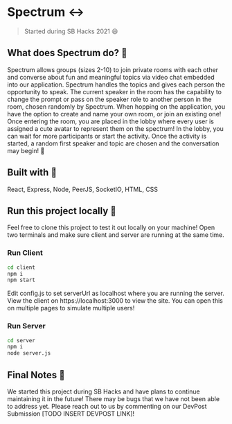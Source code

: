 # Spectrum :left_right_arrow: 
> Started during SB Hacks 2021 :smile:

## What does Spectrum do? :thinking:
Spectrum allows groups (sizes 2-10) to join private rooms with each other and converse about fun and meaningful topics via video chat embedded into our application. Spectrum handles the topics and gives each person the opportunity to speak. The current speaker in the room has the capability to change the prompt or pass on the speaker role to another person in the room, chosen randomly by Spectrum. When hopping on the application, you have the option to create and name your own room, or join an existing one! Once entering the room, you are placed in the lobby where every user is assigned a cute avatar to represent them on the spectrum! In the lobby, you can wait for more participants or start the activity. Once the activity is started, a random first speaker and topic are chosen and the conversation may begin! :speech_balloon:

## Built with :hammer: 
React, Express, Node, PeerJS, SocketIO, HTML, CSS

## Run this project locally :running:
Feel free to clone this project to test it out locally on your machine! Open two terminals and make sure client and server are running at the same time.

### Run Client 
```bash
cd client
npm i
npm start
```
Edit config.js to set serverUrl as localhost where you are running the server. View the client on https://localhost:3000 to view the site. You can open this on multiple pages to simulate multiple users!

### Run Server
```bash
cd server
npm i
node server.js
```
## Final Notes :notebook:
We started this project during SB Hacks and have plans to continue maintaining it in the future! There may be bugs that we have not been able to address yet. Please reach out to us by commenting on our DevPost Submission [TODO INSERT DEVPOST LINK]!
